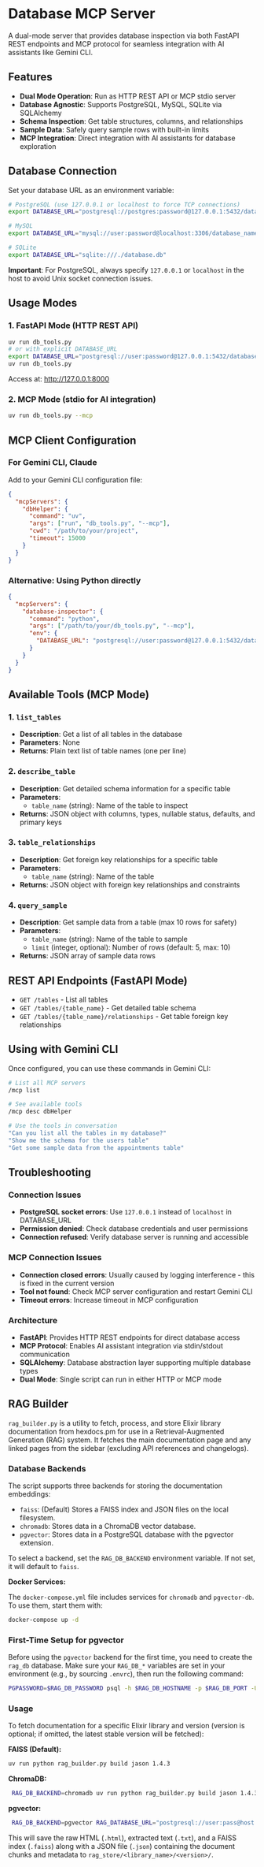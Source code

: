 # Database MCP Server

A dual-mode server that provides database inspection via both FastAPI REST endpoints and MCP protocol for seamless integration with AI assistants like Gemini CLI.

## Features

- **Dual Mode Operation**: Run as HTTP REST API or MCP stdio server
- **Database Agnostic**: Supports PostgreSQL, MySQL, SQLite via SQLAlchemy
- **Schema Inspection**: Get table structures, columns, and relationships
- **Sample Data**: Safely query sample rows with built-in limits
- **MCP Integration**: Direct integration with AI assistants for database exploration

## Database Connection

Set your database URL as an environment variable:

```bash
# PostgreSQL (use 127.0.0.1 or localhost to force TCP connections)
export DATABASE_URL="postgresql://postgres:password@127.0.0.1:5432/database_name"

# MySQL
export DATABASE_URL="mysql://user:password@localhost:3306/database_name"

# SQLite
export DATABASE_URL="sqlite:///./database.db"
```

**Important**: For PostgreSQL, always specify `127.0.0.1` or `localhost` in the host to avoid Unix socket connection issues.

## Usage Modes

### 1. FastAPI Mode (HTTP REST API)
```bash
uv run db_tools.py
# or with explicit DATABASE_URL
export DATABASE_URL="postgresql://user:password@127.0.0.1:5432/database" 
uv run db_tools.py
```

Access at: http://127.0.0.1:8000

### 2. MCP Mode (stdio for AI integration)
```bash
uv run db_tools.py --mcp
```

## MCP Client Configuration

### For Gemini CLI, Claude
Add to your Gemini CLI configuration file:

```json
{
  "mcpServers": {
    "dbHelper": {
      "command": "uv",
      "args": ["run", "db_tools.py", "--mcp"],
      "cwd": "/path/to/your/project",
      "timeout": 15000
    }
  }
}
```

### Alternative: Using Python directly
```json
{
  "mcpServers": {
    "database-inspector": {
      "command": "python",
      "args": ["/path/to/your/db_tools.py", "--mcp"],
      "env": {
        "DATABASE_URL": "postgresql://user:password@127.0.0.1:5432/database"
      }
    }
  }
}
```

## Available Tools (MCP Mode)

### 1. `list_tables`
- **Description**: Get a list of all tables in the database
- **Parameters**: None
- **Returns**: Plain text list of table names (one per line)

### 2. `describe_table`
- **Description**: Get detailed schema information for a specific table
- **Parameters**: 
  - `table_name` (string): Name of the table to inspect
- **Returns**: JSON object with columns, types, nullable status, defaults, and primary keys

### 3. `table_relationships`
- **Description**: Get foreign key relationships for a specific table
- **Parameters**:
  - `table_name` (string): Name of the table
- **Returns**: JSON object with foreign key relationships and constraints

### 4. `query_sample`
- **Description**: Get sample data from a table (max 10 rows for safety)
- **Parameters**:
  - `table_name` (string): Name of the table to sample
  - `limit` (integer, optional): Number of rows (default: 5, max: 10)
- **Returns**: JSON array of sample data rows

## REST API Endpoints (FastAPI Mode)

- `GET /tables` - List all tables
- `GET /tables/{table_name}` - Get detailed table schema
- `GET /tables/{table_name}/relationships` - Get table foreign key relationships

## Using with Gemini CLI

Once configured, you can use these commands in Gemini CLI:

```bash
# List all MCP servers
/mcp list

# See available tools
/mcp desc dbHelper

# Use the tools in conversation
"Can you list all the tables in my database?"
"Show me the schema for the users table"
"Get some sample data from the appointments table"
```

## Troubleshooting

### Connection Issues
- **PostgreSQL socket errors**: Use `127.0.0.1` instead of `localhost` in DATABASE_URL
- **Permission denied**: Check database credentials and user permissions
- **Connection refused**: Verify database server is running and accessible

### MCP Connection Issues
- **Connection closed errors**: Usually caused by logging interference - this is fixed in the current version
- **Tool not found**: Check MCP server configuration and restart Gemini CLI
- **Timeout errors**: Increase timeout in MCP configuration

### Architecture
- **FastAPI**: Provides HTTP REST endpoints for direct database access
- **MCP Protocol**: Enables AI assistant integration via stdin/stdout communication
- **SQLAlchemy**: Database abstraction layer supporting multiple database types
- **Dual Mode**: Single script can run in either HTTP or MCP mode

## RAG Builder

`rag_builder.py` is a utility to fetch, process, and store Elixir library documentation from hexdocs.pm for use in a Retrieval-Augmented Generation (RAG) system. It fetches the main documentation page and any linked pages from the sidebar (excluding API references and changelogs).

### Database Backends

The script supports three backends for storing the documentation embeddings:

*   `faiss`: (Default) Stores a FAISS index and JSON files on the local filesystem.
*   `chromadb`: Stores data in a ChromaDB vector database.
*   `pgvector`: Stores data in a PostgreSQL database with the pgvector extension.

To select a backend, set the `RAG_DB_BACKEND` environment variable. If not set, it will default to `faiss`.

**Docker Services:**

The `docker-compose.yml` file includes services for `chromadb` and `pgvector-db`. To use them, start them with:

```bash
docker-compose up -d
```

### First-Time Setup for pgvector

Before using the `pgvector` backend for the first time, you need to create the `rag_db` database. Make sure your `RAG_DB_*` variables are set in your environment (e.g., by sourcing `.envrc`), then run the following command:

```bash
PGPASSWORD=$RAG_DB_PASSWORD psql -h $RAG_DB_HOSTNAME -p $RAG_DB_PORT -U $RAG_DB_USERNAME -d postgres -c "CREATE DATABASE $RAG_DB_NAME;"
```

### Usage

To fetch documentation for a specific Elixir library and version (version is optional; if omitted, the latest stable version will be fetched):

**FAISS (Default):**

```bash
uv run python rag_builder.py build jason 1.4.3
```

**ChromaDB:**

```bash
 RAG_DB_BACKEND=chromadb uv run python rag_builder.py build jason 1.4.3
```

**pgvector:**

```bash
 RAG_DB_BACKEND=pgvector RAG_DATABASE_URL="postgresql://user:pass@host:port/db" uv run python rag_builder.py build jason 1.4.3
```

This will save the raw HTML (`.html`), extracted text (`.txt`), and a FAISS index (`.faiss`) along with a JSON file (`.json`) containing the document chunks and metadata to `rag_store/<library_name>/<version>/`.